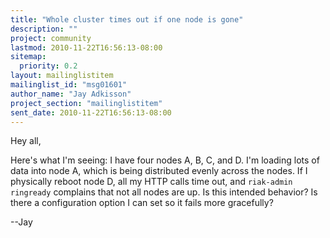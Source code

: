 ```yaml
---
title: "Whole cluster times out if one node is gone"
description: ""
project: community
lastmod: 2010-11-22T16:56:13-08:00
sitemap:
  priority: 0.2
layout: mailinglistitem
mailinglist_id: "msg01601"
author_name: "Jay Adkisson"
project_section: "mailinglistitem"
sent_date: 2010-11-22T16:56:13-08:00
---
```



Hey all,

Here's what I'm seeing: I have four nodes A, B, C, and D. I'm loading lots
of data into node A, which is being distributed evenly across the nodes. If
I physically reboot node D, all my HTTP calls time out, and `riak-admin
ringready` complains that not all nodes are up. Is this intended behavior?
 Is there a configuration option I can set so it fails more gracefully?

--Jay
